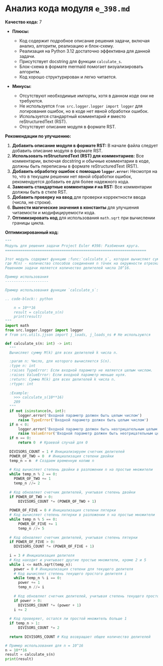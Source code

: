 # Анализ кода модуля `e_398.md`

**Качество кода:** 7

- **Плюсы:**
    - Код содержит подробное описание решения задачи, включая анализ, алгоритм, реализацию и блок-схему.
    - Реализация на Python 3.12 достаточно эффективна для данной задачи.
    - Присутствует docstring для функции `calculate_s`.
    - Блок-схема в формате mermaid помогает визуализировать алгоритм.
    - Код хорошо структурирован и легко читается.

- **Минусы:**
    - Отсутствуют необходимые импорты, хотя в данном коде они не требуются.
    -  Не используется `from src.logger.logger import logger` для логирования ошибок, но в коде нет явной обработки ошибок.
    -  Используется стандартный комментарий `#` вместо reStructuredText (RST).
    -  Отсутствует описание модуля в формате RST.

**Рекомендации по улучшению:**

1.  **Добавить описание модуля в формате RST:** В начале файла следует добавить описание модуля в формате RST.
2.  **Использовать reStructuredText (RST) для комментариев:** Все комментарии, включая docstring и обычные комментарии в коде, должны быть переписаны в формате reStructuredText (RST).
3.  **Добавить обработку ошибок с помощью `logger.error`:** Несмотря на то, что в текущем решении нет явной обработки ошибок, рекомендуется добавить ее для более надежного кода.
4.  **Заменить стандартные комментарии `#` на RST:** Все комментарии должны быть в стиле RST.
5.  **Добавить проверку на ввод** для проверки корректности ввода (числа, не строки).
6.  **Вынести магические значения в константы** для улучшения читаемости и модифицируемости кода.
7.  **Оптимизировать код** для использования `math.sqrt` при вычислении границы цикла.

**Оптимизированный код:**

```python
"""
Модуль для решения задачи Project Euler #398: Разбиения круга.
=================================================================

Этот модуль содержит функцию :func:`calculate_s`, которая вычисляет сумму M(k) для всех делителей k числа n,
где M(n) - количество способов соединения n точек на окружности отрезками, где все точки соединены хотя бы одним отрезком.
Решением задачи является количество делителей числа 10^16.

Пример использования
--------------------

Пример использования функции `calculate_s`:

.. code-block:: python

    n = 10**16
    result = calculate_s(n)
    print(result)
"""
import math
from src.logger.logger import logger
# from src.utils.jjson import j_loads, j_loads_ns # Не используются

def calculate_s(n: int) -> int:
  """
  Вычисляет сумму M(k) для всех делителей k числа n.

  :param n: Число, для которого вычисляется S(n).
  :type n: int
  :raises TypeError: Если входной параметр не является целым числом.
  :raises ValueError: Если входной параметр меньше нуля.
  :return: Сумма M(k) для всех делителей k числа n.
  :rtype: int
  
  :Example:
    >>> calculate_s(10**16)
    289
  """
  if not isinstance(n, int):
      logger.error('Входной параметр должен быть целым числом')
      raise TypeError('Входной параметр должен быть целым числом')
  if n < 0:
      logger.error('Входной параметр должен быть неотрицательным целым числом')
      raise ValueError('Входной параметр должен быть неотрицательным целым числом')
  if n == 0:
      return 0  # Краевой случай для 0
    
  DIVISORS_COUNT = 1 # Инициализируем счетчик делителей
  POWER_OF_TWO = 0  # Инициализация степени двойки
  temp_n = n  # Создаем временную копию n
  
  # Код вычисляет степень двойки в разложении n на простые множители
  while temp_n % 2 == 0:
    POWER_OF_TWO += 1
    temp_n //= 2
  
  # Код обновляет счетчик делителей, учитывая степень двойки
  if POWER_OF_TWO > 0:
      DIVISORS_COUNT *= (POWER_OF_TWO + 1)
      
  POWER_OF_FIVE = 0 # Инициализация степени пятерки
  # Код вычисляет степень пятерки в разложении n на простые множители
  while temp_n % 5 == 0:
      POWER_OF_FIVE += 1
      temp_n //= 5
      
  # Код обновляет счетчик делителей, учитывая степень пятерки
  if POWER_OF_FIVE > 0:
    DIVISORS_COUNT *= (POWER_OF_FIVE + 1)
    
  i = 3 # Инициализация делителя
  # Код находит и учитывает другие простые множители, кроме 2 и 5
  while i <= math.sqrt(temp_n):
    power = 0 # Инициализация степени для текущего делителя
    # Код вычисляет степень текущего простого делителя i
    while temp_n % i == 0:
      power += 1
      temp_n //= i
    
    # Код обновляет счетчик делителей, учитывая степень текущего простого делителя
    if power > 0:
      DIVISORS_COUNT *= (power + 1)
    i += 2
  
  # Код проверяет, остался ли простой множитель больше 1
  if temp_n > 1:
      DIVISORS_COUNT *= 2
    
  return DIVISORS_COUNT # Код возвращает общее количество делителей

# Пример использования для n = 10^16
n = 10**16
result = calculate_s(n)
print(result)
```
